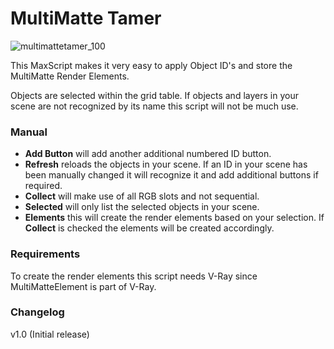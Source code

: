 # MultiMatte Tamer

![multimattetamer_100](https://user-images.githubusercontent.com/59408512/230003487-4078d82c-b12f-4b6b-bf16-43bc137c4145.png)

This MaxScript makes it very easy to apply Object ID's and store the MultiMatte Render Elements.

Objects are selected within the grid table. If objects and layers in your scene are not recognized by its name this script will not be much use.


### Manual

- **Add Button** will add another additional numbered ID button.
- **Refresh** reloads the objects in your scene. If an ID in your scene has been manually changed it will recognize it and add additional buttons if required.
- **Collect** will make use of all RGB slots and not sequential.
- **Selected** will only list the selected objects in your scene.
- **Elements** this will create the render elements based on your selection. If **Collect** is checked the elements will be created accordingly.


### Requirements

To create the render elements this script needs V-Ray since MultiMatteElement is part of V-Ray.


### Changelog

v1.0 (Initial release)
